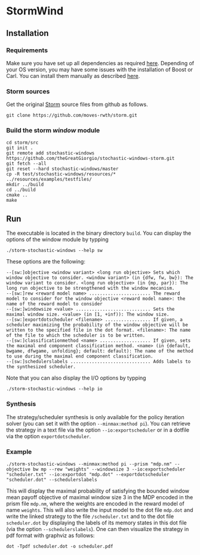 # StormWind 
## Installation
### Requirements
Make sure you have set up all dependencies as required [here](http://www.stormchecker.org/documentation/installation/requirements.html).
Depending of your OS version, you may have some issues with the installation of Boost or Carl.
You can install them manually as described [here](http://www.stormchecker.org/documentation/installation/manual-configuration.html).
### Storm sources
Get the original [Storm](http://www.stormchecker.org/index.html) source files from github as follows.
```
git clone https://github.com/moves-rwth/storm.git
```
### Build the storm *window* module
```
cd storm/src
git init .
git remote add stochastic-windows https://github.com/theGreatGiorgio/stochastic-windows-storm.git
git fetch --all
git reset --hard stochastic-windows/master
cp -R test/stochastic-windows/resources/* ../resources/examples/testfiles/
mkdir ../build
cd ../build
cmake ..
make
```

## Run
The executable is located in the binary directory `build`. You can display the options of the window module by typping
```
./storm-stochastic-windows --help sw
```
These options are the following:
```
--[sw:]objective <window variant> <long run objective> Sets which window objective to consider. <window variant> (in {dfw, fw, bw}): The window variant to consider. <long run objective> (in {mp, par}): The long run objective to be strengthened with the window mecanism.
--[sw:]rew <reward model name> ....................... The reward model to consider for the window objective <reward model name>: the name of the reward model to consider
--[sw:]windowsize <value> ............................ Sets the maximal window size. <value> (in [1, +inf)): The window size.
--[sw:]exportdotscheduler <filename> ................. If given, a scheduler maximizing the probability of the window objective will be written to the specified file in the dot format. <filename>: The name of the file to which the scheduler is to be written.
--[sw:]classificationmethod <name> ................... If given, sets the maximal end component classification method. <name> (in {default, bwgame, dfwgame, unfolding}; default: default): The name of the method to use during the maximal end component classification.
--[sw:]schedulerslabels .............................. Adds labels to the synthesized scheduler.
```

Note that you can also display the I/O options by typping
```
./storm-stochastic-windows --help io
```

### Synthesis
The strategy/scheduler synthesis is only available for the policy iteration solver (you can set it with the option `--minmax:method pi`). You can retrieve the strategy in a text file via the option `--io:exportscheduler` or in a dotfile via the option `exportdotscheduler`.

### Example

```
./storm-stochastic-windows --minmax:method pi --prism "mdp.nm" --objective bw mp --rew "weights" --windowsize 3 --io:exportscheduler "scheduler.txt" --io:exportdot "mdp.dot" --exportdotscheduler "scheduler.dot" --schedulerslabels
```
This will display the maximal probability of satisfying the bounded window mean payoff objective of maximal window size 3 in the MDP encoded in the prism file `mdp.nm`, where the weights are encoded in the reward model of name `weights`. This will also write the input model to the dot file `mdp.dot` and write the linked strategy to the file `/scheduler.txt` and to the dot file `scheduler.dot` by displaying the labels of its memory states in this dot file (via the option `--schedulerslabels`). One can then visualize the strategy in pdf format with graphviz as follows:
```
dot -Tpdf scheduler.dot -o scheduler.pdf
```
